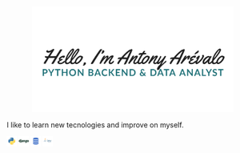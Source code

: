 <p align="center"><a href="https://antonyare93.github.io"><img width="80%" alt="Hello, I'm Antony Arévalo. Python Backend & Data Analyst" src="./imagenes/introduction.png" /></a></p>
I like to learn new tecnologies and improve on myself.

<code><img height="20" alt="Python" src="./imagenes/python.png"></code>
<code><img height="20" alt="Django" src="./imagenes/django.png"></code>
<code><img height="20" alt="SQL" src="./imagenes/sql.png"></code>
<code><img height="20" alt="Java" src="./imagenes/java.png"></code>